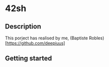 # 42sh


## Description

This porject has realised by me, (Baptiste Robles)[https://github.com/deepiuus]

## Getting started

